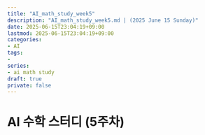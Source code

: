 ```yaml
---
title: "AI_math_study_week5"
description: "AI_math_study_week5.md | (2025 June 15 Sunday)"
date: 2025-06-15T23:04:19+09:00
lastmod: 2025-06-15T23:04:19+09:00
categories: 
- AI
tags: 
- 
series:
- ai math study
draft: true
private: false
---
```


# AI 수학 스터디 (5주차)

